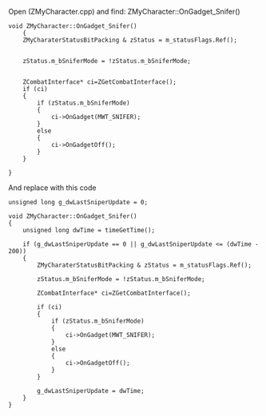 Open (ZMyCharacter.cpp) and find: ZMyCharacter::OnGadget_Snifer()

    void ZMyCharacter::OnGadget_Snifer()
        {
        ZMyCharaterStatusBitPacking & zStatus = m_statusFlags.Ref();


        zStatus.m_bSniferMode = !zStatus.m_bSniferMode;


        ZCombatInterface* ci=ZGetCombatInterface();
        if (ci)
        {
            if (zStatus.m_bSniferMode)
            {
                ci->OnGadget(MWT_SNIFER);
            }
            else
            {
                ci->OnGadgetOff();
            }
        }

    }
    
And replace with this code
   
    unsigned long g_dwLastSniperUpdate = 0;

    void ZMyCharacter::OnGadget_Snifer()
    {
        unsigned long dwTime = timeGetTime();

        if (g_dwLastSniperUpdate == 0 || g_dwLastSniperUpdate <= (dwTime - 200))
        {
            ZMyCharaterStatusBitPacking & zStatus = m_statusFlags.Ref();

            zStatus.m_bSniferMode = !zStatus.m_bSniferMode;

            ZCombatInterface* ci=ZGetCombatInterface();

            if (ci)
            {
                if (zStatus.m_bSniferMode)
                {
                    ci->OnGadget(MWT_SNIFER);
                }
                else
                {
                    ci->OnGadgetOff();
                }
            }    

            g_dwLastSniperUpdate = dwTime;
        }
    }
   
